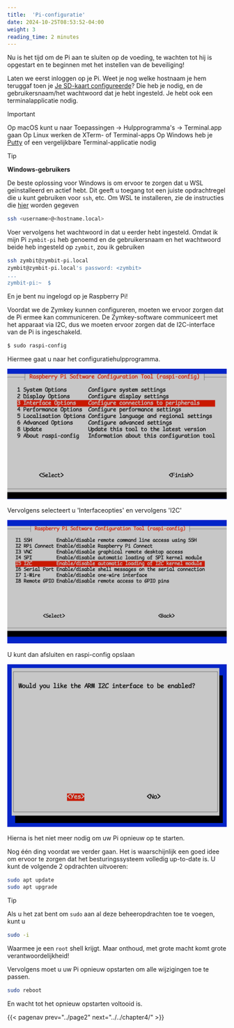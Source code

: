 ```yaml
---
title:  'Pi-configuratie'
date: 2024-10-25T08:53:52-04:00
weight: 3
reading_time: 2 minutes
---
```


Nu is het tijd om de Pi aan te sluiten op de voeding, te wachten tot hij is opgestart en te beginnen met het instellen van de beveiliging!

Laten we eerst inloggen op je Pi. Weet je nog welke hostnaam je hem teruggaf toen je [Je SD-kaart configureerde](hoofdstuk3/pagina2/)? Die heb je nodig, en de gebruikersnaam/het wachtwoord dat je hebt ingesteld. Je hebt ook een terminalapplicatie nodig.

> [!IMPORTANT]
> Op macOS kunt u naar Toepassingen -> Hulpprogramma's -> Terminal.app gaan
> Op Linux werken de XTerm- of Terminal-apps
> Op Windows heb je [Putty](https://www.putty.org) of een vergelijkbare Terminal-applicatie nodig

> [!TIP]
> **Windows-gebruikers**
>
> De beste oplossing voor Windows is om ervoor te zorgen dat u WSL geïnstalleerd en actief hebt. Dit geeft u toegang tot een juiste opdrachtregel die u kunt gebruiken voor `ssh`, etc. Om WSL te installeren, zie de instructies die [hier](https://davidgs.com/zymbit-workshop/index.html) worden gegeven


```bash
ssh <username>@<hostname.local>
```
Voer vervolgens het wachtwoord in dat u eerder hebt ingesteld. Omdat ik mijn Pi `zymbit-pi` heb genoemd en de gebruikersnaam en het wachtwoord beide heb ingesteld op `zymbit`, zou ik gebruiken

```bash
ssh zymbit@zymbit-pi.local
zymbit@zymbit-pi.local's password: <zymbit>
...
zymbit-pi:~  $
```
En je bent nu ingelogd op je Raspberry Pi!

Voordat we de Zymkey kunnen configureren, moeten we ervoor zorgen dat de Pi ermee kan communiceren. De Zymkey-software communiceert met het apparaat via I2C, dus we moeten ervoor zorgen dat de I2C-interface van de Pi is ingeschakeld.

```bash
$ sudo raspi-config
```
Hiermee gaat u naar het configuratiehulpprogramma.

![Raspi-config beginscherm](images/interface-options.png)

Vervolgens selecteert u 'Interfaceopties' en vervolgens 'I2C'

![I2C-interface inschakelen](images/enable-i2c.png)

U kunt dan afsluiten en raspi-config opslaan

![I2C-interfacewijzigingen opslaan](images/ic2-enabled1.png)

Hierna is het niet meer nodig om uw Pi opnieuw op te starten.

Nog één ding voordat we verder gaan. Het is waarschijnlijk een goed idee om ervoor te zorgen dat het besturingssysteem volledig up-to-date is. U kunt de volgende 2 opdrachten uitvoeren:

```bash
sudo apt update
sudo apt upgrade
```

> [!TIP]
> Als u het zat bent om `sudo` aan al deze beheeropdrachten toe te voegen, kunt u
> ```bash
> sudo -i
> ```
> Waarmee je een `root` shell krijgt. Maar onthoud, met grote macht komt grote verantwoordelijkheid!

Vervolgens moet u uw Pi opnieuw opstarten om alle wijzigingen toe te passen.

```bash
sudo reboot
```

En wacht tot het opnieuw opstarten voltooid is.

{{< pagenav prev="../page2" next="../../chapter4/" >}}
